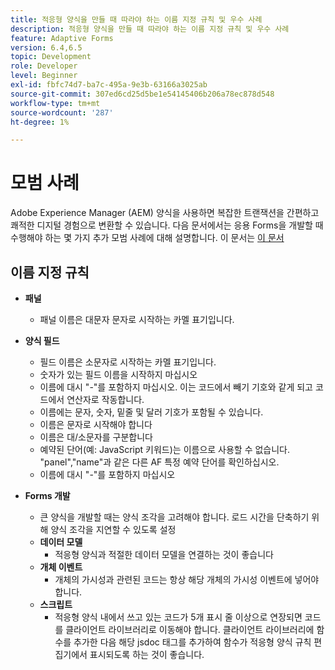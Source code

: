 ```yaml
---
title: 적응형 양식을 만들 때 따라야 하는 이름 지정 규칙 및 우수 사례
description: 적응형 양식을 만들 때 따라야 하는 이름 지정 규칙 및 우수 사례
feature: Adaptive Forms
version: 6.4,6.5
topic: Development
role: Developer
level: Beginner
exl-id: fbfc74d7-ba7c-495a-9e3b-63166a3025ab
source-git-commit: 307ed6cd25d5be1e54145406b206a78ec878d548
workflow-type: tm+mt
source-wordcount: '287'
ht-degree: 1%

---
```


# 모범 사례

Adobe Experience Manager (AEM) 양식을 사용하면 복잡한 트랜잭션을 간편하고 쾌적한 디지털 경험으로 변환할 수 있습니다. 다음 문서에서는 응용 Forms을 개발할 때 수행해야 하는 몇 가지 추가 모범 사례에 대해 설명합니다. 이 문서는 [이 문서](https://helpx.adobe.com/experience-manager/6-3/forms/using/adaptive-forms-best-practices.html#Overview)

## 이름 지정 규칙

* **패널**
   * 패널 이름은 대문자 문자로 시작하는 카멜 표기입니다.

* **양식 필드**
   * 필드 이름은 소문자로 시작하는 카멜 표기입니다.
   * 숫자가 있는 필드 이름을 시작하지 마십시오
   * 이름에 대시 &quot;-&quot;를 포함하지 마십시오. 이는 코드에서 빼기 기호와 같게 되고 코드에서 연산자로 작동합니다.
   * 이름에는 문자, 숫자, 밑줄 및 달러 기호가 포함될 수 있습니다.
   * 이름은 문자로 시작해야 합니다
   * 이름은 대/소문자를 구분합니다
   * 예약된 단어(예: JavaScript 키워드)는 이름으로 사용할 수 없습니다. &quot;panel&quot;,&quot;name&quot;과 같은 다른 AF 특정 예약 단어를 확인하십시오.
   * 이름에 대시 &quot;-&quot;를 포함하지 마십시오
* **Forms 개발**
   * 큰 양식을 개발할 때는 양식 조각을 고려해야 합니다. 로드 시간을 단축하기 위해 양식 조각을 지연할 수 있도록 설정
   * **데이터 모델**
      * 적응형 양식과 적절한 데이터 모델을 연결하는 것이 좋습니다
   * **개체 이벤트**
      * 개체의 가시성과 관련된 코드는 항상 해당 개체의 가시성 이벤트에 넣어야 합니다.
   * **스크립트**
      * 적응형 양식 내에서 쓰고 있는 코드가 5개 표시 줄 이상으로 연장되면 코드를 클라이언트 라이브러리로 이동해야 합니다. 클라이언트 라이브러리에 함수를 추가한 다음 해당 jsdoc 태그를 추가하여 함수가 적응형 양식 규칙 편집기에서 표시되도록 하는 것이 좋습니다.
